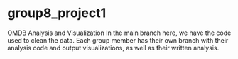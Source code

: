 # group8_project1
OMDB Analysis and Visualization
In the main branch here, we have the code used to clean the data. 
Each group member has their own branch with their analysis code and output visualizations,
as well as their written analysis.
